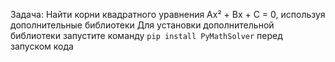 Задача: Найти корни квадратного уравнения Ax² + Bx + C = 0, используя дополнительные библиотеки
Для установки дополнительной библиотеки запустите команду `pip install PyMathSolver` перед запуском кода